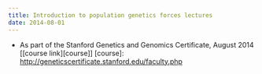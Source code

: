 ```yaml
---
title: Introduction to population genetics forces lectures
date: 2014-08-01
---
```

* As part of the Stanford Genetics and Genomics Certificate, August 2014 [[course link][course]]
[course]: http://geneticscertificate.stanford.edu/faculty.php
